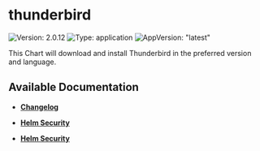# thunderbird

![Version: 2.0.12](https://img.shields.io/badge/Version-2.0.12-informational?style=flat-square) ![Type: application](https://img.shields.io/badge/Type-application-informational?style=flat-square) ![AppVersion: "latest"](https://img.shields.io/badge/AppVersion-"latest"-informational?style=flat-square)

This Chart will download and install Thunderbird in the preferred version and language.

## Available Documentation

- [**Changelog**](CHANGELOG)

- [**Helm Security**](container-security)

- [**Helm Security**](helm-security)

